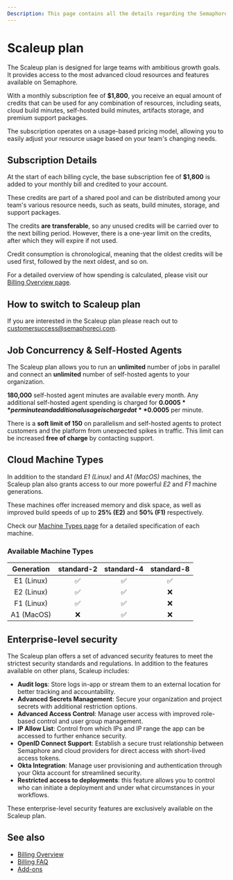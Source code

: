 ```yaml
---
Description: This page contains all the details regarding the Semaphore Scaleup plan, including pricing, machines available, and features that are included in the plan.
---
```


# Scaleup plan

The Scaleup plan is designed for large teams with ambitious growth goals. It provides access to the most advanced cloud resources and features available on Semaphore.

With a monthly subscription fee of **$1,800**, you receive an equal amount of credits that can be used for any combination of resources, including seats, cloud build minutes, self-hosted build minutes, artifacts storage, and premium support packages.

The subscription operates on a usage-based pricing model, allowing you to easily adjust your resource usage based on your team's changing needs.

## Subscription Details

At the start of each billing cycle, the base subscription fee of **$1,800** is added to your monthly bill and credited to your account.

These credits are part of a shared pool and can be distributed among your team's various resource needs, such as seats, build minutes, storage, and support packages.

The credits **are transferable**, so any unused credits will be carried over to the next billing period. However, there is a one-year limit on the credits, after which they will expire if not used.

Credit consumption is chronological, meaning that the oldest credits will be used first, followed by the next oldest, and so on.

For a detailed overview of how spending is calculated, please visit our [Billing Overview page](/account-management/billing-overview/).

## How to switch to Scaleup plan

If you are interested in the Scaleup plan please reach out to [customersuccess@semaphoreci.com](mailto:customersuccess@semaphoreci.com).

## Job Concurrency & Self-Hosted Agents

The Scaleup plan allows you to run an **unlimited** number of jobs in parallel and connect an **unlimited** number of self-hosted agents to your organization.  

**180,000** self-hosted agent minutes are available every month. Any additional self-hosted agent spending is charged for **$0.0005** per minute and additional usage is charged at **$0.0005** per minute.

There is a **soft limit of 150** on parallelism and self-hosted agents to protect customers and the platform from unexpected spikes in traffic. This limit can be increased **free of charge** by contacting support.

## Cloud Machine Types

In addition to the standard *E1 (Linux)* and *A1 (MacOS)* machines, the Scaleup plan also grants access to our more powerful *E2* and *F1* machine generations.

These machines offer increased memory and disk space, as well as improved build speeds of up to **25% (E2)** and **50% (F1)** respectively.

Check our [Machine Types page](/ci-cd-environment/machine-types/) for a detailed specification of each machine.

### Available Machine Types

| Generation | standard-2 | standard-4 | standard-8 |
| :--------: | :--------: | :--------: | :--------: |
| E1 (Linux) |     ✅      |     ✅      |     ✅      |
| E2 (Linux) |     ✅      |     ✅      |     ❌      |
| F1 (Linux) |     ✅      |     ✅      |     ❌      |
| A1 (MacOS) |     ❌      |     ✅      |     ❌      |

## Enterprise-level security

The Scaleup plan offers a set of advanced security features to meet the strictest security standards and regulations. In addition to the features available on other plans, Scaleup includes:

- **Audit logs**: Store logs in-app or stream them to an external location for better tracking and accountability.
- **Advanced Secrets Management**: Secure your organization and project secrets with additional restriction options.
- **Advanced Access Control**: Manage user access with improved role-based control and user group management.
- **IP Allow List**: Control from which IPs and IP range the app can be accessed to further enhance security.
- **OpenID Connect Support**: Establish a secure trust relationship between Semaphore and cloud providers for direct access with short-lived access tokens.
- **Okta Integration**: Manage user provisioning and authentication through your Okta account for streamlined security.
- **Restricted access to deployments**: this feature allows you to control who can initiate a deployment and under what circumstances in your workflows.

These enterprise-level security features are exclusively available on the Scaleup plan.

## See also

- [Billing Overview](/account-management/billing-overview/)
- [Billing FAQ](/account-management/billing-faq/)
- [Add-ons](/account-management/add-ons/)
